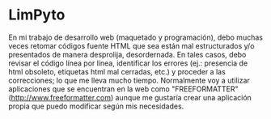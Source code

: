 LimPyto
=======

En mi trabajo de desarrollo web (maquetado y programación), debo muchas veces retomar códigos fuente HTML que sea están mal estructurados y/o presentados de manera desprolija, desordernada. En tales casos, debo revisar el código línea por línea, identificar los errores (ej.: presencia de html obsoleto, etiquetas html mal cerradas, etc.) y proceder a las correcciones; lo que me lleva mucho tiempo. Normalmente voy a utilizar aplicaciones que se encuentran en la web como "FREEFORMATTER" (http://www.freeformatter.com) aunque me gustaría crear una aplicación propia que puedo modificar según mis necesidades.
